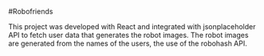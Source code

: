 #Robofriends

This project was developed with React and integrated with jsonplaceholder API to fetch user data that generates the robot images.
The robot images are generated from the names of the users, the use of the robohash API.